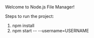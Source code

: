Welcome to Node.js File Manager!

Steps to run the project:
1. npm install
2. npm start -- --username=USERNAME